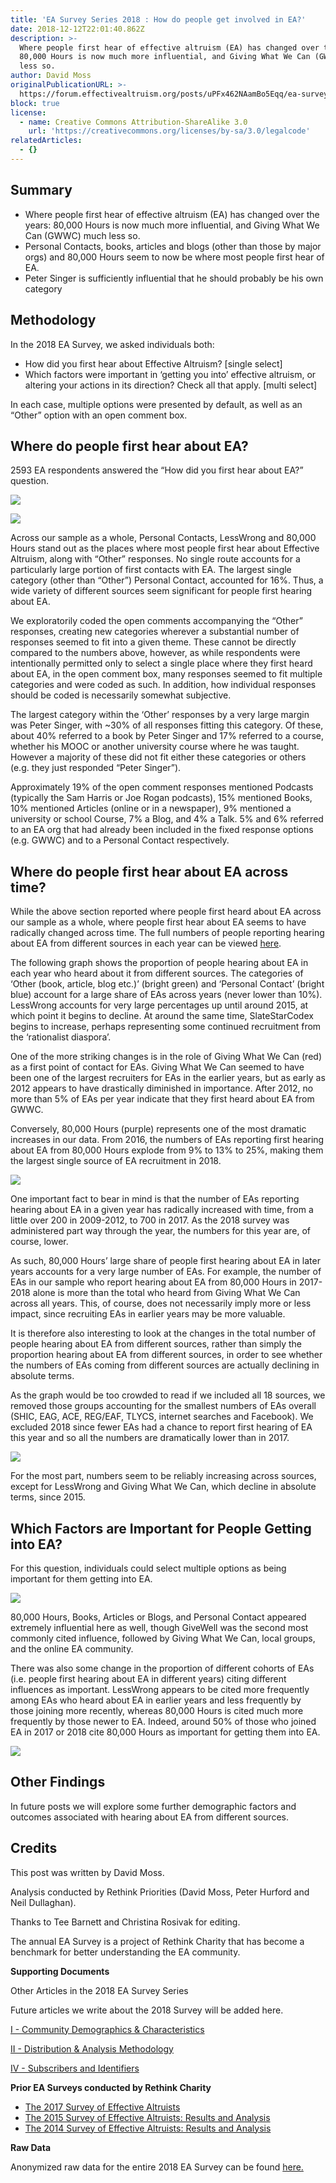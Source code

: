 ```yaml
---
title: 'EA Survey Series 2018 : How do people get involved in EA?'
date: 2018-12-12T22:01:40.862Z
description: >-
  Where people first hear of effective altruism (EA) has changed over the years:
  80,000 Hours is now much more influential, and Giving What We Can (GWWC) much
  less so.
author: David Moss
originalPublicationURL: >-
  https://forum.effectivealtruism.org/posts/uPFx462NAamBo5Eqq/ea-survey-series-2018-how-do-people-get-involved-in-ea
block: true
license:
  - name: Creative Commons Attribution-ShareAlike 3.0
    url: 'https://creativecommons.org/licenses/by-sa/3.0/legalcode'
relatedArticles:
  - {}
---
```

## Summary

* Where people first hear of effective altruism (EA) has changed over the years: 80,000 Hours is now much more influential, and Giving What We Can (GWWC) much less so.
* Personal Contacts, books, articles and blogs (other than those by major orgs) and 80,000 Hours seem to now be where most people first hear of EA.
* Peter Singer is sufficiently influential that he should probably be his own category

## Methodology

In the 2018 EA Survey, we asked individuals both:

* How did you first hear about Effective Altruism? \[single select]
* Which factors were important in ‘getting you into’ effective altruism, or altering your actions in its direction? Check all that apply. \[multi select]

In each case, multiple options were presented by default, as well as an “Other” option with an open comment box.

## Where do people first hear about EA?

2593 EA respondents answered the “How did you first hear about EA?” question.

![](/img/3eas1.png)

![](/img/3eas2.png)

Across our sample as a whole, Personal Contacts, LessWrong and 80,000 Hours stand out as the places where most people first hear about Effective Altruism, along with “Other” responses. No single route accounts for a particularly large portion of first contacts with EA. The largest single category (other than “Other”) Personal Contact, accounted for 16%. Thus, a wide variety of different sources seem significant for people first hearing about EA.

We exploratorily coded the open comments accompanying the “Other” responses, creating new categories wherever a substantial number of responses seemed to fit into a given theme. These cannot be directly compared to the numbers above, however, as while respondents were intentionally permitted only to select a single place where they first heard about EA, in the open comment box, many responses seemed to fit multiple categories and were coded as such. In addition, how individual responses should be coded is necessarily somewhat subjective.

The largest category within the ‘Other’ responses by a very large margin was Peter Singer, with ~30% of all responses fitting this category. Of these, about 40% referred to a book by Peter Singer and 17% referred to a course, whether his MOOC or another university course where he was taught. However a majority of these did not fit either these categories or others (e.g. they just responded “Peter Singer”).

Approximately 19% of the open comment responses mentioned Podcasts (typically the Sam Harris or Joe Rogan podcasts), 15% mentioned Books, 10% mentioned Articles (online or in a newspaper), 9% mentioned a university or school Course, 7% a Blog, and 4% a Talk. 5% and 6% referred to an EA org that had already been included in the fixed response options (e.g. GWWC) and to a Personal Contact respectively.

## Where do people first hear about EA across time?

While the above section reported where people first heard about EA across our sample as a whole, where people first hear about EA seems to have radically changed across time. The full numbers of people reporting hearing about EA from different sources in each year can be viewed [here](https://docs.google.com/spreadsheets/d/1LpK6RUDwMSG02GiAtET36T40aYIMdPGM_jf7CWeUZ40/edit?usp=sharing).

The following graph shows the proportion of people hearing about EA in each year who heard about it from different sources. The categories of ‘Other (book, article, blog etc.)’ (bright green) and ‘Personal Contact’ (bright blue) account for a large share of EAs across years (never lower than 10%). LessWrong accounts for very large percentages up until around 2015, at which point it begins to decline. At around the same time, SlateStarCodex begins to increase, perhaps representing some continued recruitment from the ‘rationalist diaspora’.

One of the more striking changes is in the role of Giving What We Can (red) as a first point of contact for EAs. Giving What We Can seemed to have been one of the largest recruiters for EAs in the earlier years, but as early as 2012 appears to have drastically diminished in importance. After 2012, no more than 5% of EAs per year indicate that they first heard about EA from GWWC.

Conversely, 80,000 Hours (purple) represents one of the most dramatic increases in our data. From 2016, the numbers of EAs reporting first hearing about EA from 80,000 Hours explode from 9% to 13% to 25%, making them the largest single source of EA recruitment in 2018.

![](/img/3eas3.png)

One important fact to bear in mind is that the number of EAs reporting hearing about EA in a given year has radically increased with time, from a little over 200 in 2009-2012, to 700 in 2017. As the 2018 survey was administered part way through the year, the numbers for this year are, of course, lower.

As such, 80,000 Hours’ large share of people first hearing about EA in later years accounts for a very large number of EAs. For example, the number of EAs in our sample who report hearing about EA from 80,000 Hours in 2017-2018 alone is more than the total who heard from Giving What We Can across all years. This, of course, does not necessarily imply more or less impact, since recruiting EAs in earlier years may be more valuable.

It is therefore also interesting to look at the changes in the total number of people hearing about EA from different sources, rather than simply the proportion hearing about EA from different sources, in order to see whether the numbers of EAs coming from different sources are actually declining in absolute terms.

As the graph would be too crowded to read if we included all 18 sources, we removed those groups accounting for the smallest numbers of EAs overall (SHIC, EAG, ACE, REG/EAF, TLYCS, internet searches and Facebook). We excluded 2018 since fewer EAs had a chance to report first hearing of EA this year and so all the numbers are dramatically lower than in 2017.

![](/img/3eas4.png)

For the most part, numbers seem to be reliably increasing across sources, except for LessWrong and Giving What We Can, which decline in absolute terms, since 2015.

## Which Factors are Important for People Getting into EA?

For this question, individuals could select multiple options as being important for them getting into EA.

![](/img/3eas5.png)

80,000 Hours, Books, Articles or Blogs, and Personal Contact appeared extremely influential here as well, though GiveWell was the second most commonly cited influence, followed by Giving What We Can, local groups, and the online EA community.

There was also some change in the proportion of different cohorts of EAs (i.e. people first hearing about EA in different years) citing different influences as important. LessWrong appears to be cited more frequently among EAs who heard about EA in earlier years and less frequently by those joining more recently, whereas 80,000 Hours is cited much more frequently by those newer to EA. Indeed, around 50% of those who joined EA in 2017 or 2018 cite 80,000 Hours as important for getting them into EA.

![](/img/3eas6.png)

## Other Findings

In future posts we will explore some further demographic factors and outcomes associated with hearing about EA from different sources.

## **Credits**

This post was written by David Moss.

Analysis conducted by Rethink Priorities (David Moss, Peter Hurford and Neil Dullaghan).

Thanks to Tee Barnett and Christina Rosivak for editing.

The annual EA Survey is a project of Rethink Charity that has become a benchmark for better understanding the EA community.

**Supporting Documents**

Other Articles in the 2018 EA Survey Series

Future articles we write about the 2018 Survey will be added here.

[I - Community Demographics & Characteristics](https://forum.effectivealtruism.org/ea/1th/ea_survey_2018_series_community_demographics/)

[II - Distribution & Analysis Methodology](https://forum.effectivealtruism.org/posts/iSjttL9PPq9eiqrc3/ea-survey-2018-series-distribution-and-analysis-methodology)

[IV - Subscribers and Identifiers](https://forum.effectivealtruism.org/posts/K2u4rvy38YmSnhQ5X/ea-survey-series-2018-subscribers-and-identifiers)

**Prior EA Surveys conducted by Rethink Charity**

* [The 2017 Survey of Effective Altruists](https://forum.effectivealtruism.org/ea/1e0/effective_altruism_survey_2017_distribution_and/)
* [The 2015 Survey of Effective Altruists: Results and Analysis](https://forum.effectivealtruism.org/ea/zw/the_2015_survey_of_effective_altruists_results/)
* [The 2014 Survey of Effective Altruists: Results and Analysis](https://forum.effectivealtruism.org/ea/gb/the_2014_survey_of_effective_altruists_results/)

**Raw Data**

Anonymized raw data for the entire 2018 EA Survey can be found [here.](https://github.com/peterhurford/ea-data/blob/master/data/2018/2018-ea-survey-anon-currencied-processed.csv)
